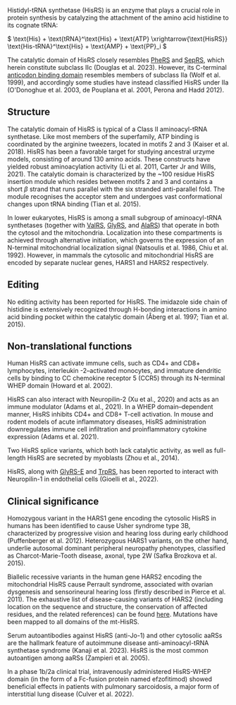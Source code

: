 
Histidyl-tRNA synthetase (HisRS) is an enzyme that plays a crucial role in protein synthesis by catalyzing the attachment of the amino acid histidine to its cognate tRNA:




$ \text{His} + \text{tRNA}^\text{His} + \text{ATP} \xrightarrow{\text{HisRS}} \text{His-tRNA}^\text{His} + \text{AMP} + \text{PP}_i  $


The catalytic domain of HisRS closely resembles [PheRS](/class2/phe1)  and [SepRS](/class2/sep), which herein constitute subclass IIc (Douglas et al. 2023). However, its C-terminal [anticodon binding domain](/d/hgpt) resembles members of subclass IIa (Wolf et al. 1999), and accordingly some studies have instead classified HisRS under IIa (O'Donoghue et al. 2003, de Pouplana et al. 2001, Perona and Hadd 2012). 


## Structure

The catalytic domain of HisRS is typical of a Class II aminoacyl-tRNA synthetase.
Like most members of the superfamily, ATP binding is coordinated by the arginine tweezers, located in motifs 2 and 3 (Kaiser et al. 2018). HisRS has been a favorable target for studying ancestral urzyme models, consisting of around 130 amino acids. These constructs have yielded robust aminoacylation activity  (Li et al. 2011, Carter Jr and Wills, 2021). 
The catalytic domain is characterized by the ~100 residue HisRS insertion module which resides between motifs 2 and 3 and contains a short $\beta$ strand that runs parallel with the six stranded anti-parallel fold. 
The module recognises the acceptor stem and undergoes vast conformational changes upon tRNA binding (Tian et al. 2015).


In lower eukaryotes, HisRS is among a small subgroup of aminoacyl-tRNA synthetases (together with [ValRS](/class1/val), [GlyRS](/class2/gly3), and [AlaRS](/class2/ala)) that operate in both the cytosol and the mitochondria.  Localization into these compartments is achieved through alternative initiation, which governs the expression of an N-terminal mitochondrial localization signal (Natsoulis et al. 1986, Chiu et al. 1992). However, in mammals the cytosolic and mitochondrial HisRS are encoded by separate nuclear genes, HARS1 and HARS2 respectively.





## Editing

No editing activity has been reported for HisRS. The imidazole side chain of histidine is extensively recognized through H-bonding interactions in amino acid binding pocket within the catalytic domain (Åberg et al. 1997; Tian et al. 2015).  



## Non-translational functions
Human HisRS can activate immune cells, such as CD4+ and CD8+ lymphocytes, interleukin -2–activated monocytes, and immature dendritic cells by binding to CC chemokine receptor 5 (CCR5) through its N-terminal WHEP domain (Howard et al. 2002). 

HisRS can also interact with Neuropilin-2 (Xu et al., 2020) and acts as an immune modulator (Adams et al., 2021). In a WHEP domain–dependent manner, HisRS inhibits CD4+ and CD8+ T-cell activation. In mouse and rodent models of acute inflammatory diseases, HisRS administration downregulates immune cell infiltration and proinflammatory cytokine expression (Adams et al. 2021).

Two HisRS splice variants, which both lack catalytic activity, as well as full-length HisRS are secreted by myoblasts (Zhou et al., 2014). 

HisRS, along with [GlyRS-E](class2/gly3) and [TrpRS](class1/trp), has been reported to interact with Neuropilin-1 in endothelial cells (Gioelli et al., 2022). 

## Clinical significance

Homozygous variant in the HARS1 gene encoding the cytosolic HisRS in humans has been identified to cause Usher syndrome type 3B, characterized by progressive vision and hearing loss during early childhood (Puffenberger et al. 2012). Heterozygous HARS1 variants, on the other hand, underlie autosomal dominant peripheral neuropathy phenotypes, classified as Charcot-Marie-Tooth disease, axonal, type 2W (Safka Brozkova et al. 2015).

Biallelic recessive variants in the human gene HARS2 encoding the mitochondrial HisRS cause Perrault syndrome, associated with ovarian dysgenesis and sensorineural hearing loss (firstly described in Pierce et al. 2011). The exhaustive list of disease-causing variants of HARS2 (including location on the sequence and structure, the conservation of affected residues, and the related references) can be found [here](http://misynpat.org/misynpat/PageMaker.rvt?name=HARS2). Mutations have been mapped to all domains of the mt-HisRS.

Serum autoantibodies against HisRS (anti-Jo-1) and other cytosolic aaRSs are the hallmark feature of autoimmune disease anti-aminoacyl-tRNA synthetase syndrome (Kanaji et al. 2023). HisRS is the most common autoantigen among aaRSs (Zampieri et al. 2005).

In a phase 1b/2a clinical trial, intravenously administered HisRS-WHEP domain (in the form of a Fc-fusion protein named efzofitimod) showed beneficial effects in patients with pulmonary sarcoidosis, a major form of interstitial lung disease (Culver et al. 2022).



